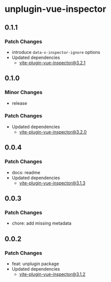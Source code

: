 # unplugin-vue-inspector

## 0.1.1

### Patch Changes

- introduce `data-v-inspector-ignore` options
- Updated dependencies
  - vite-plugin-vue-inspector@3.2.1

## 0.1.0

### Minor Changes

- release

### Patch Changes

- Updated dependencies
  - vite-plugin-vue-inspector@3.2.0

## 0.0.4

### Patch Changes

- docs: readme
- Updated dependencies
  - vite-plugin-vue-inspector@3.1.3

## 0.0.3

### Patch Changes

- chore: add missing metadata

## 0.0.2

### Patch Changes

- feat: unplugin package
- Updated dependencies
  - vite-plugin-vue-inspector@3.1.2

